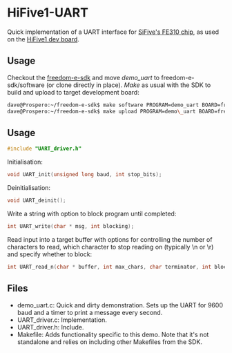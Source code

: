 # HiFive1-UART
Quick implementation of a UART interface for [SiFive's FE310 chip](https://www.sifive.com/products/freedom-e310/), as used on the [HiFive1 dev board](https://www.sifive.com/products/hifive1/).

## Usage

Checkout the [freedom-e-sdk](https://github.com/sifive/freedom-e-sdk "Freedom Everywhere SDK") and move
_demo\_uart_ to freedom-e-sdk/software (or clone directly in place). _Make_ as usual with the SDK to build and upload
to target development board:

```bash
dave@Prospero:~/freedom-e-sdk$ make software PROGRAM=demo_uart BOARD=freedom-e300-hifive1
dave@Prospero:~/freedom-e-sdk$ make upload PROGRAM=demo\_uart BOARD=freedom-e300-hifive1
```

## Usage

```c
#include "UART_driver.h"
```

Initialisation:

```c
void UART_init(unsigned long baud, int stop_bits);
```

Deinitialisation:

```c
void UART_deinit();
```

Write a string with option to block program until completed:

```c
int UART_write(char * msg, int blocking);
```

Read input into a target buffer with options for controlling the number of characters to read, which character to stop reading on (typically \n or \r) and specify whether to block:

```c
int UART_read_n(char * buffer, int max_chars, char terminator, int blocking);
```

## Files

+ demo_uart.c: Quick and dirty demonstration. Sets up the UART for 9600 baud and a timer to print a message every second.
+ UART_driver.c: Implementation.
+ UART_driver.h: Include.
+ Makefile: Adds functionality specific to this demo. Note that it's not standalone and relies on including other Makefiles from the SDK.

